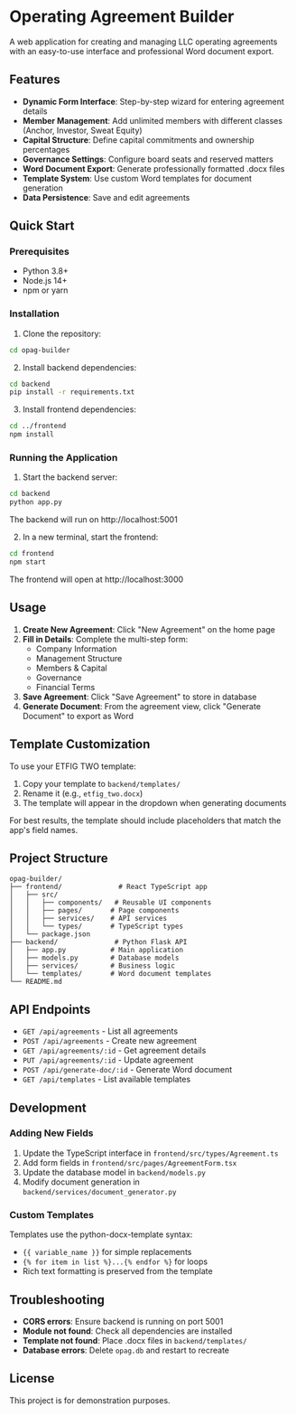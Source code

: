 # Operating Agreement Builder

A web application for creating and managing LLC operating agreements with an easy-to-use interface and professional Word document export.

## Features

- **Dynamic Form Interface**: Step-by-step wizard for entering agreement details
- **Member Management**: Add unlimited members with different classes (Anchor, Investor, Sweat Equity)
- **Capital Structure**: Define capital commitments and ownership percentages
- **Governance Settings**: Configure board seats and reserved matters
- **Word Document Export**: Generate professionally formatted .docx files
- **Template System**: Use custom Word templates for document generation
- **Data Persistence**: Save and edit agreements

## Quick Start

### Prerequisites

- Python 3.8+
- Node.js 14+
- npm or yarn

### Installation

1. Clone the repository:
```bash
cd opag-builder
```

2. Install backend dependencies:
```bash
cd backend
pip install -r requirements.txt
```

3. Install frontend dependencies:
```bash
cd ../frontend
npm install
```

### Running the Application

1. Start the backend server:
```bash
cd backend
python app.py
```
The backend will run on http://localhost:5001

2. In a new terminal, start the frontend:
```bash
cd frontend
npm start
```
The frontend will open at http://localhost:3000

## Usage

1. **Create New Agreement**: Click "New Agreement" on the home page
2. **Fill in Details**: Complete the multi-step form:
   - Company Information
   - Management Structure
   - Members & Capital
   - Governance
   - Financial Terms
3. **Save Agreement**: Click "Save Agreement" to store in database
4. **Generate Document**: From the agreement view, click "Generate Document" to export as Word

## Template Customization

To use your ETFIG TWO template:

1. Copy your template to `backend/templates/`
2. Rename it (e.g., `etfig_two.docx`)
3. The template will appear in the dropdown when generating documents

For best results, the template should include placeholders that match the app's field names.

## Project Structure

```
opag-builder/
├── frontend/              # React TypeScript app
│   ├── src/
│   │   ├── components/   # Reusable UI components
│   │   ├── pages/       # Page components
│   │   ├── services/    # API services
│   │   └── types/       # TypeScript types
│   └── package.json
├── backend/              # Python Flask API
│   ├── app.py           # Main application
│   ├── models.py        # Database models
│   ├── services/        # Business logic
│   └── templates/       # Word document templates
└── README.md
```

## API Endpoints

- `GET /api/agreements` - List all agreements
- `POST /api/agreements` - Create new agreement
- `GET /api/agreements/:id` - Get agreement details
- `PUT /api/agreements/:id` - Update agreement
- `POST /api/generate-doc/:id` - Generate Word document
- `GET /api/templates` - List available templates

## Development

### Adding New Fields

1. Update the TypeScript interface in `frontend/src/types/Agreement.ts`
2. Add form fields in `frontend/src/pages/AgreementForm.tsx`
3. Update the database model in `backend/models.py`
4. Modify document generation in `backend/services/document_generator.py`

### Custom Templates

Templates use the python-docx-template syntax:
- `{{ variable_name }}` for simple replacements
- `{% for item in list %}...{% endfor %}` for loops
- Rich text formatting is preserved from the template

## Troubleshooting

- **CORS errors**: Ensure backend is running on port 5001
- **Module not found**: Check all dependencies are installed
- **Template not found**: Place .docx files in `backend/templates/`
- **Database errors**: Delete `opag.db` and restart to recreate

## License

This project is for demonstration purposes.